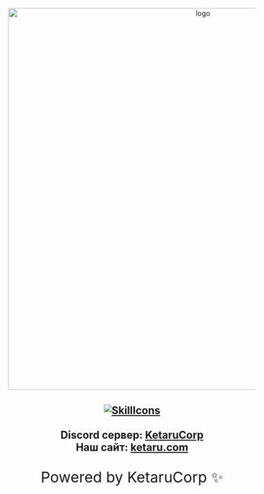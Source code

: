 <div id="logo" align="center">
<img src="https://github.com/lisikme/lisikme/blob/main/page.png?raw=true" alt="logo" style="width:777px;height:auto"> 
  
  
<a href="#">![SkillIcons](https://skillicons.dev/icons?i=androidstudio,arduino,git,qt,js,nodejs,java,py,html,css,heroku,mongodb,vscode,discord,ubuntu)</a><br><br>
Discord сервер: [KetaruCorp](https://discord.gg/5BM4XD3qxM)<br>
Наш сайт: [ketaru.com](https://ketaru.github.io)
---






<p align="center" style="font-size:30px">Powered by KetaruCorp ✨</p>
